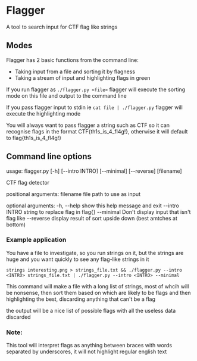 # Flagger

A tool to search input for CTF flag like strings


## Modes

Flagger has 2 basic functions from the command line:
 - Taking input from a file and sorting it by flagness
 - Taking a stream of input and highlighting flags in green

If you run flagger as `./flagger.py <file>` flagger will execute the sorting mode on this file and output to the command line

If you pass flagger input to stdin ie `cat file | ./flagger.py` flagger will execute the highlighting mode

You will always want to pass flagger a string such as CTF so it can recognise flags in the format CTF{th1s_is_4_fl4g!}, otherwise it will default to flag{th1s_is_4_fl4g!}

## Command line options  

usage: flagger.py [-h] [--intro INTRO] [--minimal] [--reverse] [filename]

CTF flag detector

positional arguments:
  filename       file path to use as input

optional arguments:
  -h, --help     show this help message and exit
  --intro INTRO  string to replace flag in flag\{\}
  --minimal      Don't display input that isn't flag like
  --reverse      display result of sort upside down (best amtches at bottom)

### Example application

You have a file to investigate, so you run strings on it, but the strings are huge and you want quickly to see any flag-like strings in it

	strings interesting.png > strings_file.txt && ./flagger.py --intro <INTRO> strings_file.txt | ./flagger.py --intro <INTRO> --minimal 

This command will make a file with a long list of strings, most of whcih will be nonsense, then sort them based on which are likely to be flags and then highlighting the best, discarding anything that can't be a flag

the output will be a nice list of possible flags with all the useless data discarded

### Note:

This tool will interpret flags as anything between braces with words separated by underscores, it will not highlight regular english text